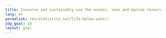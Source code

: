 ```yaml
---
title: Conserve and sustainably use the oceans, seas and marine resources for sustainable development
lang: en
permalink: /en/statistics_nat/life-below-water/
sdg_goal: 14
layout: goal
---
```


